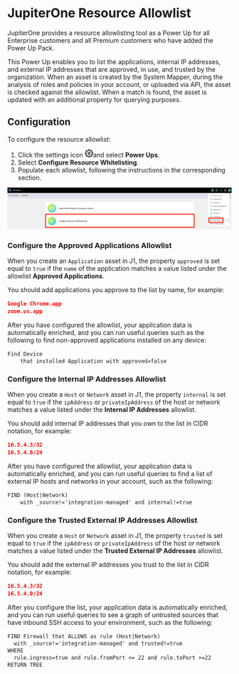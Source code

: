 # JupiterOne Resource Allowlist

JupiterOne provides a resource allowlisting tool as a Power Up for all
Enterprise customers and all Premium customers who have added the 
Power Up Pack.

This Power Up enables you to list the applications, internal IP addresses, 
and external IP addresses that are approved, in use, and trusted
by the organization. When an asset is created by the System Mapper, 
during the analysis of roles and policies in your account, or uploaded 
via API, the asset is checked against the allowlist. When a match is found, 
the asset is updated with an additional property for querying purposes.

## Configuration

To configure the resource allowlist:

1. Click the settings icon ![gear](../assets/icons/gear.png)and select **Power Ups**. 
2. Select **Configure Resource Whitelisting**. 
3. Populate each allowlist, following the instructions in the corresponding section.

![resource-whitelist-setup](../assets/resource-whitelist-setup.png)

### Configure the Approved Applications Allowlist

When you create an `Application` asset  in J1, the property `approved`
is set equal to `true` if the `name` of the application matches a value listed
under the allowlist **Approved Applications**.

You should add applications you approve to the list by name, for example:

```json
Google Chrome.app
zoom.us.app
```

After you have configured the allowlist, your application data is automatically 
enriched, and you can run useful queries such as the following to find 
non-approved applications installed on any device:

```j1ql
Find Device 
    that installed Application with approved=false
```

### Configure the Internal IP Addresses Allowlist

When you create a `Host` or `Network` asset in J1, the property `internal` 
is set equal to `true` if the `ipAddress` or `privateIpAddress` of the host or 
network matches a value listed under the **Internal IP Addresses** allowlist.

You should add internal IP addresses that you own to the list in CIDR notation,
for example:

```json
16.5.4.3/32
16.5.4.0/24
```

After you have configured the allowlist, your application data is automatically 
enriched, and you can run useful queries to find a list of external IP hosts and 
networks in your account, such as the following:

```j1ql
FIND (Host|Network) 
    with _source!='integration-managed' and internal!=true
```

### Configure the Trusted External IP Addresses Allowlist

When you create a `Host` or `Network` asset in J1, the property `trusted` is set 
equal to `true` if the `ipAddress` or `privateIpAddress` of the host or network 
matches a value listed under the **Trusted External IP Addresses** allowlist.

You should add the external IP addresses you trust to the list in CIDR notation,
for example:

```json
16.5.4.3/32
16.5.4.0/24
```

After you configure the list, your application data is automatically enriched, and you
can run useful queries to see a graph of untrusted sources that have inbound SSH 
access to your environment, such as the following:

```j1ql
FIND Firewall that ALLOWS as rule (Host|Network)
  with _source!='integration-managed' and trusted!=true
WHERE 
  rule.ingress=true and rule.fromPort <= 22 and rule.toPort >=22
RETURN TREE
```